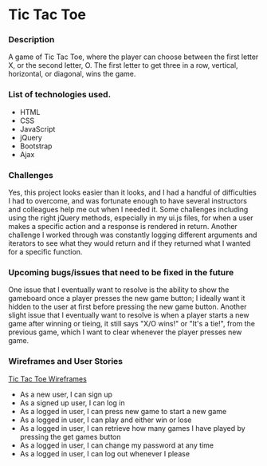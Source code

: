 # Tic Tac Toe

### Description

A game of Tic Tac Toe, where the player can choose between the first letter X, or the second letter, O. The first letter to get three in a row, vertical, horizontal, or diagonal, wins the game.

### List of technologies used.

* HTML
* CSS
* JavaScript
* jQuery
* Bootstrap
* Ajax

### Challenges

Yes, this project looks easier than it looks, and I had a handful of difficulties I had to overcome, and was fortunate enough to have several instructors and colleagues help me out when I needed it. Some challenges including using the right jQuery methods, especially in my ui.js files, for when a user makes a specific action and a response is rendered in return. Another challenge I worked through was constantly logging different arguments and iterators to see what they would return and if they returned what I wanted for a specific function.

### Upcoming bugs/issues that need to be fixed in the future

One issue that I eventually want to resolve is the ability to show the gameboard once a player presses the new game button; I ideally want it hidden to the user at first before pressing the new game button. Another slight issue that I eventually want to resolve is when a player starts a new game after winning or tieing, it still says "X/O wins!" or "It's a tie!", from the previous game, which I want to clear whenever the player presses new game.

### Wireframes and User Stories

[Tic Tac Toe Wireframes](https://i.imgur.com/XbA37PH.jpg)

* As a new user, I can sign up
* As a signed up user, I can log in
* As a logged in user, I can press new game to start a new game
* As a logged in user, I can play and either win or lose
* As a logged in user, I can retrieve how many games I have played by pressing the get games button
* As a logged in user, I can change my password at any time
* As a logged in user, I can log out whenever I please
